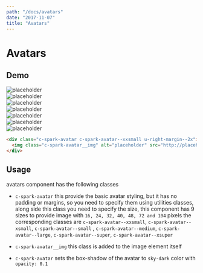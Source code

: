 ```yaml
---
path: "/docs/avatars"
date: "2017-11-07"
title: "Avatars"
---
```

# Avatars

## Demo
<div class="u-display-flex u-bottom-margin--3x u-align-items--center">
  <div class="c-spark-avatar c-spark-avatar--xxsmall u-right-margin--2x">
    <img class="c-spark-avatar__img" alt="placeholder" src="http://placehold.it/16x16/3B6DC6/FFF">
  </div>

  <div class="c-spark-avatar c-spark-avatar--xsmall u-right-margin--2x">
    <img class="c-spark-avatar__img" alt="placeholder" src="http://placehold.it/24x24/3B6DC6/FFF">
  </div>

  <div class="c-spark-avatar c-spark-avatar--small u-right-margin--2x">
    <img class="c-spark-avatar__img" alt="placeholder" src="http://placehold.it/32x32/3B6DC6/FFF">
  </div>

  <div class="c-spark-avatar c-spark-avatar--medium u-right-margin--2x">
    <img class="c-spark-avatar__img" alt="placeholder" src="http://placehold.it/40x40/3B6DC6/FFF">
  </div>

  <div class="c-spark-avatar c-spark-avatar--large u-right-margin--2x">
    <img class="c-spark-avatar__img" alt="placeholder" src="http://placehold.it/48x48/3B6DC6/FFF">
  </div>

  <div class="c-spark-avatar c-spark-avatar--super u-right-margin--2x">
    <img class="c-spark-avatar__img" alt="placeholder" src="http://placehold.it/72x72/3B6DC6/FFF">
  </div>

  <div class="c-spark-avatar c-spark-avatar--xsuper">
    <img class="c-spark-avatar__img" alt="placeholder" src="http://placehold.it/104x104/3B6DC6/FFF">
  </div>
</div>

```html
<div class="c-spark-avatar c-spark-avatar--xxsmall u-right-margin--2x">
  <img class="c-spark-avatar__img" alt="placeholder" src="http://placehold.it/16x16/3B6DC6/FFF">
</div>
```

## Usage
avatars component has the following classes
* `c-spark-avatar` this provide the basic avatar styling, but it has no padding or margins, so you
need to specify them using utilities classes, along side this class you need to specify the size,
this component has 9 sizes to provide image with `16, 24, 32, 40, 48, 72 and 104` pixels the
corresponding classes are `c-spark-avatar--xxsmall`, `c-spark-avatar--xsmall`, `c-spark-avatar--small`
, `c-spark-avatar--medium`, `c-spark-avatar--large`, 
`c-spark-avatar--super`, `c-spark-avatar--xsuper`

* `c-spark-avatar__img` this class is added to the image element itself
* `c-spark-avatar` sets the box-shadow of the avatar to `sky-dark` color with `opacity: 0.1`
